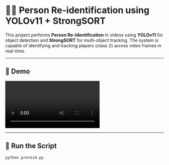 # 🧍‍♂️ Person Re-identification using YOLOv11 + StrongSORT

This project performs **Person Re-Identification** in videos using **YOLOv11** for object detection and **StrongSORT** for multi-object tracking. The system is capable of identifying and tracking players (class 2) across video frames in real-time.

---

## 🎥 Demo

![Demo Video](https://user-images.githubusercontent.com/your-username/video.mp4)

---

## 📜 Run the Script

```bash
python prereid.py
